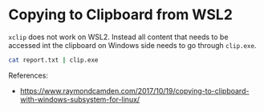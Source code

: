 # Copying to Clipboard from WSL2

`xclip` does not work on WSL2. Instead all content that needs to be accessed
int the clipboard on Windows side needs to go through `clip.exe`.

```sh
cat report.txt | clip.exe
```

References:

* <https://www.raymondcamden.com/2017/10/19/copying-to-clipboard-with-windows-subsystem-for-linux/>
